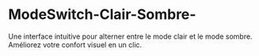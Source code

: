 # ModeSwitch-Clair-Sombre-
Une interface intuitive pour alterner entre le mode clair et le mode sombre. Améliorez votre confort visuel en un clic.
